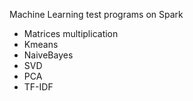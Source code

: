Machine Learning test programs on Spark

- Matrices multiplication
- Kmeans
- NaiveBayes
- SVD
- PCA
- TF-IDF